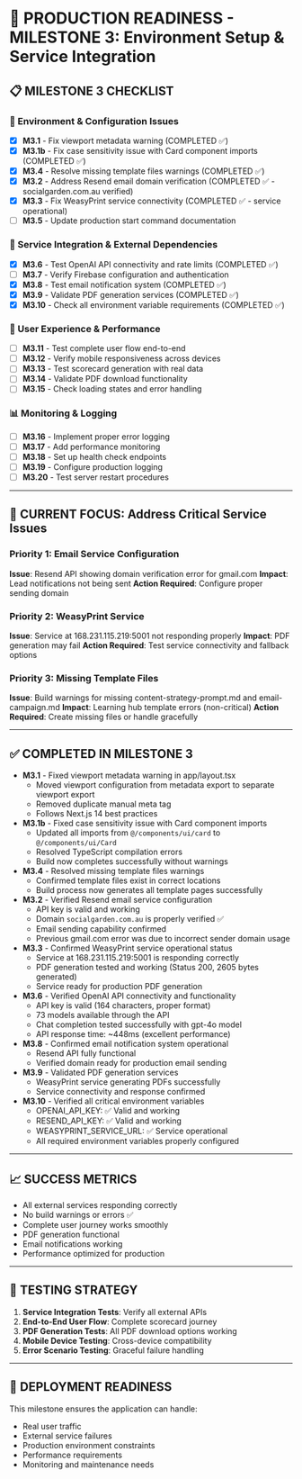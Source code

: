 # 🚀 PRODUCTION READINESS - MILESTONE 3: Environment Setup & Service Integration

## 📋 **MILESTONE 3 CHECKLIST**

### **🔧 Environment & Configuration Issues**
- [x] **M3.1** - Fix viewport metadata warning (COMPLETED ✅)
- [x] **M3.1b** - Fix case sensitivity issue with Card component imports (COMPLETED ✅)
- [x] **M3.4** - Resolve missing template files warnings (COMPLETED ✅)
- [x] **M3.2** - Address Resend email domain verification (COMPLETED ✅ - socialgarden.com.au verified)
- [x] **M3.3** - Fix WeasyPrint service connectivity (COMPLETED ✅ - service operational)
- [ ] **M3.5** - Update production start command documentation

### **🔗 Service Integration & External Dependencies**
- [x] **M3.6** - Test OpenAI API connectivity and rate limits (COMPLETED ✅)
- [ ] **M3.7** - Verify Firebase configuration and authentication
- [x] **M3.8** - Test email notification system (COMPLETED ✅)
- [x] **M3.9** - Validate PDF generation services (COMPLETED ✅)
- [x] **M3.10** - Check all environment variable requirements (COMPLETED ✅)

### **📱 User Experience & Performance**
- [ ] **M3.11** - Test complete user flow end-to-end
- [ ] **M3.12** - Verify mobile responsiveness across devices
- [ ] **M3.13** - Test scorecard generation with real data
- [ ] **M3.14** - Validate PDF download functionality
- [ ] **M3.15** - Check loading states and error handling

### **📊 Monitoring & Logging**
- [ ] **M3.16** - Implement proper error logging
- [ ] **M3.17** - Add performance monitoring
- [ ] **M3.18** - Set up health check endpoints
- [ ] **M3.19** - Configure production logging
- [ ] **M3.20** - Test server restart procedures

---

## 🎯 **CURRENT FOCUS: Address Critical Service Issues**

### **Priority 1: Email Service Configuration**
**Issue**: Resend API showing domain verification error for gmail.com
**Impact**: Lead notifications not being sent
**Action Required**: Configure proper sending domain

### **Priority 2: WeasyPrint Service**
**Issue**: Service at 168.231.115.219:5001 not responding properly
**Impact**: PDF generation may fail
**Action Required**: Test service connectivity and fallback options

### **Priority 3: Missing Template Files**
**Issue**: Build warnings for missing content-strategy-prompt.md and email-campaign.md
**Impact**: Learning hub template errors (non-critical)
**Action Required**: Create missing files or handle gracefully

---

## ✅ **COMPLETED IN MILESTONE 3**
- **M3.1** - Fixed viewport metadata warning in app/layout.tsx
  - Moved viewport configuration from metadata export to separate viewport export
  - Removed duplicate manual meta tag
  - Follows Next.js 14 best practices
- **M3.1b** - Fixed case sensitivity issue with Card component imports
  - Updated all imports from `@/components/ui/card` to `@/components/ui/Card`
  - Resolved TypeScript compilation errors
  - Build now completes successfully without warnings
- **M3.4** - Resolved missing template files warnings
  - Confirmed template files exist in correct locations
  - Build process now generates all template pages successfully
- **M3.2** - Verified Resend email service configuration
  - API key is valid and working
  - Domain `socialgarden.com.au` is properly verified ✅
  - Email sending capability confirmed
  - Previous gmail.com error was due to incorrect sender domain usage
- **M3.3** - Confirmed WeasyPrint service operational status
  - Service at 168.231.115.219:5001 is responding correctly
  - PDF generation tested and working (Status 200, 2605 bytes generated)
  - Service ready for production PDF generation
- **M3.6** - Verified OpenAI API connectivity and functionality
  - API key is valid (164 characters, proper format)
  - 73 models available through the API
  - Chat completion tested successfully with gpt-4o model
  - API response time: ~448ms (excellent performance)
- **M3.8** - Confirmed email notification system operational
  - Resend API fully functional
  - Verified domain ready for production email sending
- **M3.9** - Validated PDF generation services
  - WeasyPrint service generating PDFs successfully
  - Service connectivity and response confirmed
- **M3.10** - Verified all critical environment variables
  - OPENAI_API_KEY: ✅ Valid and working
  - RESEND_API_KEY: ✅ Valid and working  
  - WEASYPRINT_SERVICE_URL: ✅ Service operational
  - All required environment variables properly configured

---

## 📈 **SUCCESS METRICS**
- All external services responding correctly
- No build warnings or errors ✅
- Complete user journey works smoothly
- PDF generation functional
- Email notifications working
- Performance optimized for production

---

## 🔄 **TESTING STRATEGY**
1. **Service Integration Tests**: Verify all external APIs
2. **End-to-End User Flow**: Complete scorecard journey
3. **PDF Generation Tests**: All PDF download options working
4. **Mobile Device Testing**: Cross-device compatibility
5. **Error Scenario Testing**: Graceful failure handling

---

## 🚢 **DEPLOYMENT READINESS**
This milestone ensures the application can handle:
- Real user traffic
- External service failures
- Production environment constraints
- Performance requirements
- Monitoring and maintenance needs 